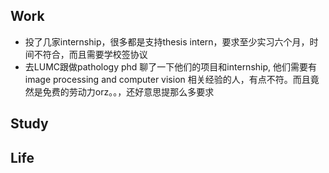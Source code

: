 ## Work
- 投了几家internship，很多都是支持thesis intern，要求至少实习六个月，时间不符合，而且需要学校签协议
- 去LUMC跟做pathology phd 聊了一下他们的项目和internship, 他们需要有 image processing and computer vision 相关经验的人，有点不符。而且竟然是免费的劳动力orz。。，还好意思提那么多要求
  
## Study

## Life
